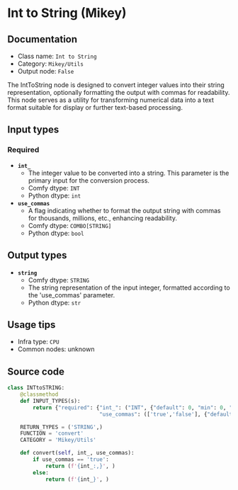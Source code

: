 # Int to String (Mikey)
## Documentation
- Class name: `Int to String`
- Category: `Mikey/Utils`
- Output node: `False`

The IntToString node is designed to convert integer values into their string representation, optionally formatting the output with commas for readability. This node serves as a utility for transforming numerical data into a text format suitable for display or further text-based processing.
## Input types
### Required
- **`int_`**
    - The integer value to be converted into a string. This parameter is the primary input for the conversion process.
    - Comfy dtype: `INT`
    - Python dtype: `int`
- **`use_commas`**
    - A flag indicating whether to format the output string with commas for thousands, millions, etc., enhancing readability.
    - Comfy dtype: `COMBO[STRING]`
    - Python dtype: `bool`
## Output types
- **`string`**
    - Comfy dtype: `STRING`
    - The string representation of the input integer, formatted according to the 'use_commas' parameter.
    - Python dtype: `str`
## Usage tips
- Infra type: `CPU`
- Common nodes: unknown


## Source code
```python
class INTtoSTRING:
    @classmethod
    def INPUT_TYPES(s):
        return {"required": {"int_": ("INT", {"default": 0, "min": 0, "max": 0xffffffffffffffff}),
                             "use_commas": (['true','false'], {"default": 'false'})}}

    RETURN_TYPES = ('STRING',)
    FUNCTION = 'convert'
    CATEGORY = 'Mikey/Utils'

    def convert(self, int_, use_commas):
        if use_commas == 'true':
            return (f'{int_:,}', )
        else:
            return (f'{int_}', )

```
